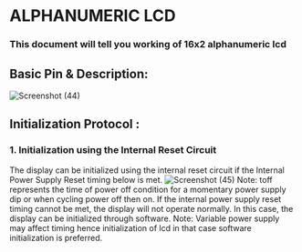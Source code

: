 # ALPHANUMERIC LCD
### This document will tell you working of 16x2 alphanumeric lcd
## Basic Pin & Description:

![Screenshot (44)](https://user-images.githubusercontent.com/64007722/79751921-0b090c80-8331-11ea-962b-6391bb9b8514.png)
## Initialization Protocol :
### 1. Initialization using the Internal Reset Circuit
The display can be initialized using the internal reset circuit if the Internal Power Supply Reset timing
below is met.
![Screenshot (45)](https://user-images.githubusercontent.com/64007722/79752142-7226c100-8331-11ea-8d55-016ab9e71813.png)
Note: toff represents the time of power off condition for a momentary power supply dip or when cycling power
off then on.
 If the internal power supply reset timing cannot be met, the display will not operate normally. In this case,
 the display can be initialized through software.
Note: Variable power supply may affect timing hence initialization of lcd in that case software initialization is
 preferred.

